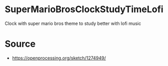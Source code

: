 # SuperMarioBrosClockStudyTimeLofi
Clock with super mario bros theme to study better with lofi music

# Source
* https://openprocessing.org/sketch/1274949/
